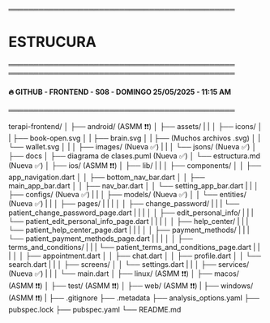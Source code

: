 ═════════════════════════════════════════════
# ESTRUCURA
═════════════════════════════════════════════
═════════════════════════════════════════════
#### 🔥 GITHUB - FRONTEND - S08 - DOMINGO 25/05/2025 - 11:15 AM
═════════════════════════════════════════════

terapi-frontend/
│
├── android/ (ASMM ❗❗)
│
├── assets/
|   |
│   ├── icons/
│   |   ├── book-open.svg
│   |   ├── brain.svg
│   |   ├── (Muchos archivos .svg)
│   |   └── wallet.svg
│   |
│   ├── images/ (Nueva ✅)
|   |
│   └── jsons/ (Nueva ✅)
│
├── docs
│   ├── diagrama de clases.puml (Nueva ✅)
│   └── estructura.md (Nueva ✅)
│
├── ios/ (ASMM ❗❗)
│
├── lib/
|   |
│   ├── components/
│   │   ├── app_navigation.dart
│   │   ├── bottom_nav_bar.dart
│   │   ├── main_app_bar.dart
│   │   ├── nav_bar.dart
│   │   └── setting_app_bar.dart
|   |
│   ├── configs/ (Nueva ✅)
|   |
│   ├── models/ (Nueva ✅)
│   │   └── entities/ (Nueva ✅)
|   |
│   ├── pages/
|   |   |
│   │   ├── change_password/
|   |   |   └── patient_change_password_page.dart
|   |   |
│   │   ├── edit_personal_info/
|   |   |   └── patient_edit_personal_info_page.dart
|   |   |
│   │   ├── help_center/
|   |   |   └── patient_help_center_page.dart
|   |   |
│   │   ├── payment_methods/
|   |   |   └── patient_payment_methods_page.dart
|   |   |
│   │   ├── terms_and_conditions/
|   |   |   └── patient_terms_and_conditions_page.dart
|   |   |
│   │   ├── appointment.dart
│   │   ├── chat.dart
│   │   ├── profile.dart
│   │   └── search.dart
|   |
│   ├── screens/
│   │   └── settings.dart
|   |
│   ├── services/ (Nueva ✅)
|   |
│   └── main.dart
│
├── linux/ (ASMM ❗❗)
│
├── macos/ (ASMM ❗❗)
│
├── test/ (ASMM ❗❗)
│
├── web/ (ASMM ❗❗)
|
├── windows/ (ASMM ❗❗)
|
├── .gitignore
├── .metadata
├── analysis_options.yaml
├── pubspec.lock
├── pubspec.yaml
└── README.md
